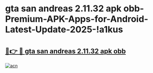 # gta san andreas 2.11.32 apk obb-Premium-APK-Apps-for-Android-Latest-Update-2025-!a1kus

# <h2><a href="https://googleone.com">🔗👉 🔴 gta san andreas 2.11.32 apk obb</a></h2>

[![acn](https://github.com/user-attachments/assets/0f9c940e-d8b0-45ae-aac7-cd30a18b3e1c)](https://googleone.com)

